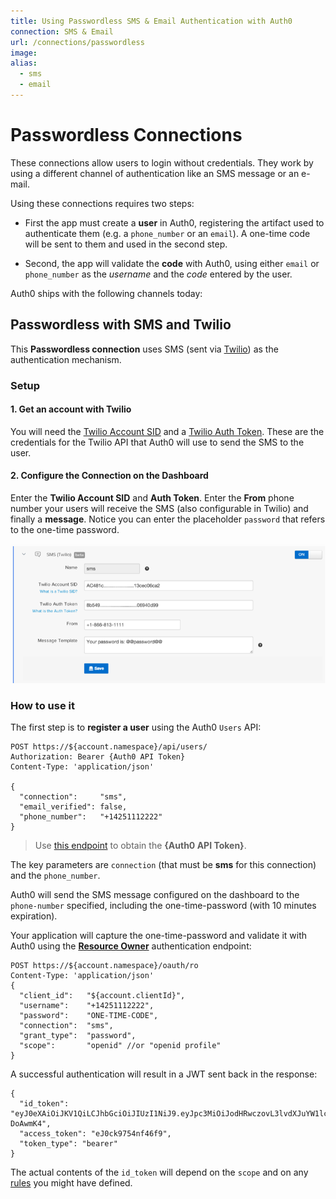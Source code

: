 ```yaml
---
title: Using Passwordless SMS & Email Authentication with Auth0
connection: SMS & Email
url: /connections/passwordless
image:
alias:
  - sms
  - email
---
```


# Passwordless Connections

These connections allow users to login without credentials. They work by using a different channel of authentication like an SMS message or an e-mail.

Using these connections requires two steps:

* First the app must create a __user__ in Auth0, registering the artifact used to authenticate them (e.g. a `phone_number` or an `email`). A one-time code will be sent to them and used in the second step.

* Second, the app will validate the __code__ with Auth0, using either `email` or `phone_number` as the _username_ and the _code_ entered by the user.

Auth0 ships with the following channels today:

## Passwordless with SMS and Twilio

This __Passwordless connection__ uses SMS (sent via [Twilio](http://www.twilio.com)) as the authentication mechanism.

### Setup

#### 1. Get an account with Twilio

You will need the [Twilio Account SID](https://www.twilio.com/help/faq/twilio-basics/what-is-an-application-sid) and a [Twilio Auth Token](https://www.twilio.com/help/faq/twilio-basics/what-is-the-auth-token-and-how-can-i-change-it). These are the credentials for the Twilio API that Auth0 will use to send the SMS to the user.

#### 2. Configure the Connection on the Dashboard

Enter the __Twilio Account SID__ and __Auth Token__.
Enter the __From__ phone number your users will receive the SMS (also configurable in Twilio) and finally a __message__. Notice you can enter the placeholder `password` that refers to the one-time password.

![](/media/articles/connections/passwordless/index/Cz-QfQvjm6.png)

### How to use it

The first step is to __register a user__ using the Auth0 `Users` API:

```
POST https://${account.namespace}/api/users/
Authorization: Bearer {Auth0 API Token}
Content-Type: 'application/json'

{
  "connection":     "sms",
  "email_verified": false,
  "phone_number":   "+14251112222"
}
```

> Use [this endpoint](/api/v1#authentication) to obtain the __{Auth0 API Token}__.

The key parameters are `connection` (that must be __sms__ for this connection) and the `phone_number`.

Auth0 will send the SMS message configured on the dashboard to the `phone-number` specified, including the one-time-password (with 10 minutes expiration).

Your application will capture the one-time-password and validate it with Auth0 using the __[Resource Owner](/auth-api#!#post--oauth-ro)__ authentication endpoint:

```
POST https://${account.namespace}/oauth/ro
Content-Type: 'application/json'
{
  "client_id":   "${account.clientId}",
  "username":    "+14251112222",
  "password":    "ONE-TIME-CODE",
  "connection":  "sms",
  "grant_type":  "password",
  "scope":       "openid" //or "openid profile"
}
```

A successful authentication will result in a JWT sent back in the response:

```
{
  "id_token": "eyJ0eXAiOiJKV1QiLCJhbGciOiJIUzI1NiJ9.eyJpc3MiOiJodHRwczovL3lvdXJuYW1lc3BhY2UuYXV0aDAuY29tLyIsInN1YiI6InNtc3w1NDRiZWJiODg3NjIzNDQ1NjcxZjVmN2ExIiwiYXVkIjoiaWNJTVBNamRmaGl1NDNuZWtqZjNqcjRlbmZpT2t5TkZ4dSIsImV4cCI6MTQxNDgxOTUyOSwiaWF0IjoxNDE0NzgzNTI5fQ.y4sIFl82DHFzli3GgT8Q2voZSADVQbcwpOx-DoAwmK4",
  "access_token": "eJ0ck9754nf46f9",
  "token_type": "bearer"
}
```

The actual contents of the `id_token` will depend on the `scope` and on any [rules](/rules) you might have defined.
